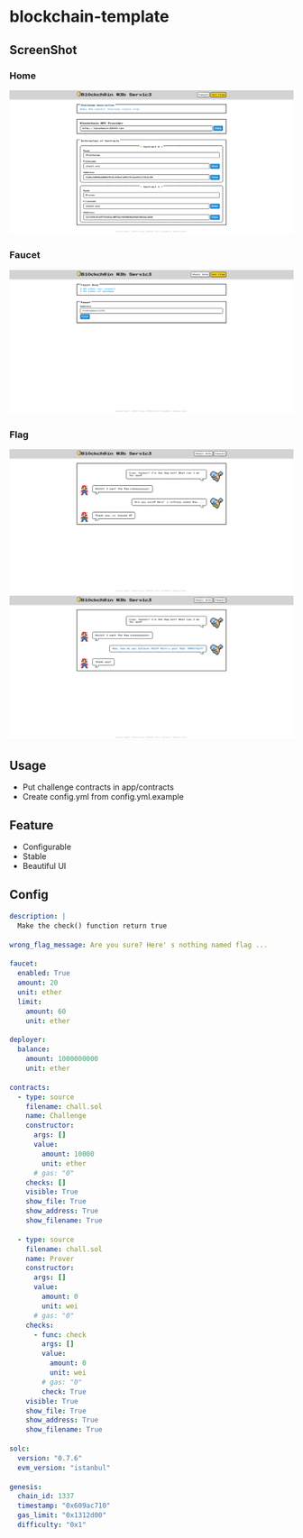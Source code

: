 # blockchain-template

## ScreenShot

### Home

![home](./assets/home.png)

### Faucet

![faucet](./assets/faucet.png)

### Flag

![flag1](./assets/flag1.png)
![flag2](./assets/flag2.png)



## Usage

- Put challenge contracts in app/contracts
- Create config.yml from config.yml.example 



## Feature
- Configurable
- Stable
- Beautiful UI



## Config

```yaml
description: |
  Make the check() function return true

wrong_flag_message: Are you sure? Here' s nothing named flag ...

faucet:
  enabled: True
  amount: 20
  unit: ether
  limit:
    amount: 60
    unit: ether

deployer:
  balance:
    amount: 1000000000
    unit: ether

contracts: 
  - type: source
    filename: chall.sol
    name: Challenge
    constructor:
      args: []
      value:
        amount: 10000
        unit: ether
      # gas: "0"
    checks: []
    visible: True
    show_file: True
    show_address: True
    show_filename: True

  - type: source
    filename: chall.sol
    name: Prover
    constructor:
      args: []
      value:
        amount: 0
        unit: wei
      # gas: "0"
    checks:
      - func: check
        args: []
        value:
          amount: 0
          unit: wei
        # gas: "0"
        check: True
    visible: True
    show_file: True
    show_address: True
    show_filename: True

solc:
  version: "0.7.6"
  evm_version: "istanbul"

genesis:
  chain_id: 1337
  timestamp: "0x609ac710"
  gas_limit: "0x1312d00"
  difficulty: "0x1"
```


